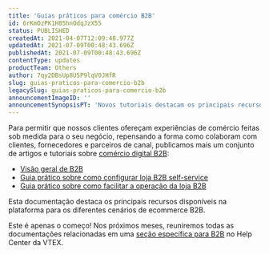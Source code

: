 ```yaml
---
title: 'Guias práticos para comércio B2B'
id: 6rKmOzPK1H85hnOdqJzX55
status: PUBLISHED
createdAt: 2021-04-07T12:09:48.977Z
updatedAt: 2021-07-09T00:48:43.696Z
publishedAt: 2021-07-09T00:48:43.696Z
contentType: updates
productTeam: Others
author: 7qy2DBsUp8U5P9lqV0JHfR
slug: guias-praticos-para-comercio-b2b
legacySlug: guias-praticos-para-comercio-b2b
announcementImageID: ''
announcementSynopsisPT: 'Novos tutoriais destacam os principais recursos disponíveis na plataforma para os diferentes cenários de ecommerce B2B.'
---
```


Para permitir que nossos clientes ofereçam experiências de comércio feitas sob medida para o seu negócio, repensando a forma como colaboram com clientes, fornecedores e parceiros de canal, publicamos mais um conjunto de artigos e tutoriais sobre [comércio digital B2B](https://vtex.com/br-pt/comercio-b2b/ "comércio digital B2B"):

- [Visão geral de B2B](https://help.vtex.com/pt/tutorial/b2b-visao-geral--5vb9SNXhX2bZnkpAh7ADdC "Visão geral de B2B")
- [Guia prático sobre como configurar loja B2B self-service](https://help.vtex.com/pt/tutorial/configurar-loja-b2b-self-service--4576nMaRKk4madDZ7liiXS "Guia prático sobre como configurar loja B2B self-service")
- [Guia prático sobre como facilitar a operação da loja B2B](https://help.vtex.com/pt/tutorial/facilitar-a-operacao-da-loja-b2b--8t1f9FYBsSCopHHVujKWR "Guia prático sobre como facilitar a operação da loja B2B")

Esta documentação destaca os principais recursos disponíveis na plataforma para os diferentes cenários de ecommerce B2B.

<div class="alert alert-info">Este é apenas o começo! Nos próximos meses, reuniremos todas as documentações relacionadas em uma <a href="https://help.vtex.com/pt/category/b2b--3BQkex089ohYNodLZKKrhi">seção específica para B2B</a> no Help Center da VTEX.</div>
